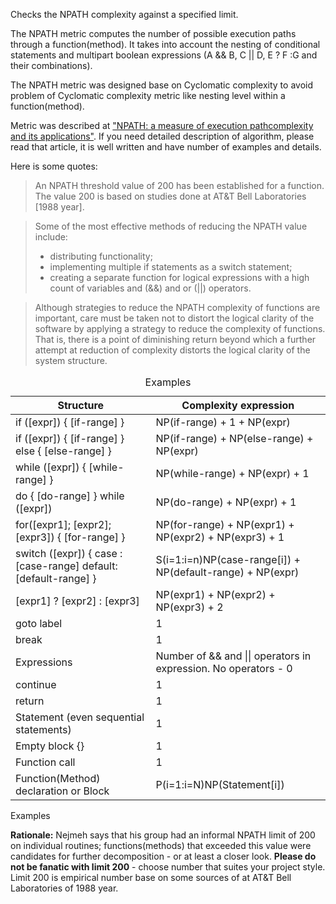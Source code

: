 Checks the NPATH complexity against a specified limit.

The NPATH metric computes the number of possible execution paths through
a function(method). It takes into account the nesting of conditional
statements and multipart boolean expressions (A && B, C || D, E ? F :G
and their combinations).

The NPATH metric was designed base on Cyclomatic complexity to avoid
problem of Cyclomatic complexity metric like nesting level within a
function(method).

Metric was described at ["NPATH: a measure of execution pathcomplexity
and its applications"](http://dl.acm.org/citation.cfm?id=42379). If you
need detailed description of algorithm, please read that article, it is
well written and have number of examples and details.

Here is some quotes:

> An NPATH threshold value of 200 has been established for a function.
> The value 200 is based on studies done at AT&T Bell Laboratories
> \[1988 year\].

> Some of the most effective methods of reducing the NPATH value
> include:
>
> -   distributing functionality;
> -   implementing multiple if statements as a switch statement;
> -   creating a separate function for logical expressions with a high
>     count of variables and (&&) and or (||) operators.

> Although strategies to reduce the NPATH complexity of functions are
> important, care must be taken not to distort the logical clarity of
> the software by applying a strategy to reduce the complexity of
> functions. That is, there is a point of diminishing return beyond
> which a further attempt at reduction of complexity distorts the
> logical clarity of the system structure.

<div class="wrapper">

<table>
<caption>Examples</caption>
<thead>
<tr class="header">
<th>Structure</th>
<th>Complexity expression</th>
</tr>
</thead>
<tbody>
<tr class="odd">
<td>if ([expr]) { [if-range] }</td>
<td>NP(if-range) + 1 + NP(expr)</td>
</tr>
<tr class="even">
<td>if ([expr]) { [if-range] } else { [else-range] }</td>
<td>NP(if-range) + NP(else-range) + NP(expr)</td>
</tr>
<tr class="odd">
<td>while ([expr]) { [while-range] }</td>
<td>NP(while-range) + NP(expr) + 1</td>
</tr>
<tr class="even">
<td>do { [do-range] } while ([expr])</td>
<td>NP(do-range) + NP(expr) + 1</td>
</tr>
<tr class="odd">
<td>for([expr1]; [expr2]; [expr3]) { [for-range] }</td>
<td>NP(for-range) + NP(expr1) + NP(expr2) + NP(expr3) + 1</td>
</tr>
<tr class="even">
<td>switch ([expr]) { case : [case-range] default: [default-range]
}</td>
<td>S(i=1:i=n)NP(case-range[i]) + NP(default-range) + NP(expr)</td>
</tr>
<tr class="odd">
<td>[expr1] ? [expr2] : [expr3]</td>
<td>NP(expr1) + NP(expr2) + NP(expr3) + 2</td>
</tr>
<tr class="even">
<td>goto label</td>
<td>1</td>
</tr>
<tr class="odd">
<td>break</td>
<td>1</td>
</tr>
<tr class="even">
<td>Expressions</td>
<td>Number of &amp;&amp; and || operators in expression. No operators -
0</td>
</tr>
<tr class="odd">
<td>continue</td>
<td>1</td>
</tr>
<tr class="even">
<td>return</td>
<td>1</td>
</tr>
<tr class="odd">
<td>Statement (even sequential statements)</td>
<td>1</td>
</tr>
<tr class="even">
<td>Empty block {}</td>
<td>1</td>
</tr>
<tr class="odd">
<td>Function call</td>
<td>1</td>
</tr>
<tr class="even">
<td>Function(Method) declaration or Block</td>
<td>P(i=1:i=N)NP(Statement[i])</td>
</tr>
</tbody>
</table>

Examples

</div>

**Rationale:** Nejmeh says that his group had an informal NPATH limit of
200 on individual routines; functions(methods) that exceeded this value
were candidates for further decomposition - or at least a closer look.
**Please do not be fanatic with limit 200** - choose number that suites
your project style. Limit 200 is empirical number base on some sources
of at AT&T Bell Laboratories of 1988 year.

